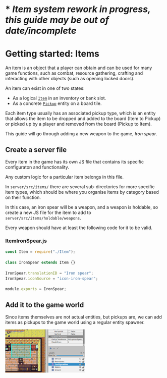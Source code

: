 # * ***Item system rework in progress, this guide may be out of date/incomplete***

# Getting started: Items

An item is an object that a player can obtain and can be used for many game functions, such as combat, resource gathering, crafting and interacting with other objects (such as opening locked doors).

An item can exist in one of two states:
- As a logical [`Item`](../server/src/items/Item.js) in an inventory or bank slot.
- As a concrete [`Pickup`](../server/src/entities/destroyables/pickups/Pickup.js) entity on a board tile.

Each item type usually has an associated pickup type, which is an entity that allows the item to be dropped and added to the board (Item to Pickup) or picked up by a player and removed from the board (Pickup to Item).

This guide will go through adding a new weapon to the game, *Iron spear*.

## Create a server file

Every item in the game has its own JS file that contains its specific configuraton and functionality.

Any custom logic for a particular item belongs in this file.

In `server/src/items/` there are several sub-directories for more specific item types, which should be where you organise items by category based on their function.

In this case, an iron spear will be a weapon, and a weapon is holdable, so create a new JS file for the item to add to `server/src/items/holdable/weapons`.

Every weapon should have at least the following code for it to be valid.

### ItemIronSpear.js
```js
const Item = require("./Item");

class IronSpear extends Item {}

IronSpear.translationID = "Iron spear";
IronSpear.iconSource = "icon-iron-spear";

module.exports = IronSpear;
```

## Add it to the game world

Since items themselves are not actual entities, but pickups are, we can add items as pickups to the game world using a regular entity spawner.

<img src="item-spawner.png" width="50%"/>
